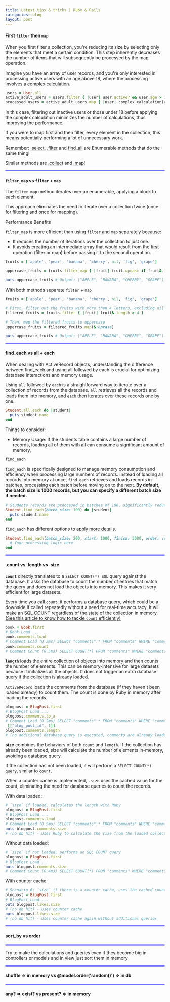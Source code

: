 ```yaml
---
title: Latest tips & tricks | Ruby & Rails
categories: blog
layout: post
---
```


#### First `filter` then `map`

When you first filter a collection, you're reducing its size by selecting only the elements that meet a certain condition. This step inherently decreases the number of items that will subsequently be processed by the map operation. 

Imagine you have an array of user records, and you're only interested in processing active users with an age above 18, where the processing involves a complex calculation.

```ruby
users = User.all
active_adult_users = users.filter { |user| user.active? && user.age > 18 }
processed_users = active_adult_users.map { |user| complex_calculation(user) }
```

In this case, filtering out inactive users or those under 18 before applying the complex calculation minimizes the number of calculations, thus improving the performance.

If you were to map first and then filter, every element in the collection, this means potentially performing a lot of unnecessary work.

Remember: [.select](https://rubyapi.org/3.3/o/enumerable#method-i-select), [.filter](https://rubyapi.org/3.3/o/enumerable#method-i-filter) and [find_all](https://rubyapi.org/3.3/o/enumerable#method-i-find_all) are Enumerable methods that do the same thing!

Similar methods are [.collect](https://rubyapi.org/3.3/o/enumerable#method-i-collect) and [.map](https://rubyapi.org/3.3/o/enumerable#method-i-map)!

<hr style="height: 4px; border-width: 0; color: gray; background-color: blue; opacity: 0.5;"/>

#### `filter_map` vs `filter` + `map`

The `filter_map` method iterates over an enumerable, applying a block to each element.

This approach eliminates the need to iterate over a collection twice (once for filtering and once for mapping).

Performance Benefits

`filter_map` is more efficient than using `filter` and `map` separately because:

- It reduces the number of iterations over the collection to just one.
- It avoids creating an intermediate array that would result from the first operation (filter or map) before passing it to the second operation.

```ruby
fruits = ['apple', 'pear', 'banana', 'cherry', nil, 'fig', 'grape']

uppercase_fruits = fruits.filter_map { |fruit| fruit.upcase if fruit&.length > 4 }

puts uppercase_fruits # Output: ["APPLE", "BANANA", "CHERRY", "GRAPE"]
```

With both methods separate `filter` + `map`

```ruby
fruits = ['apple', 'pear', 'banana', 'cherry', nil, 'fig', 'grape']

# First, filter out the fruits with more than 4 letters, excluding nil values
filtered_fruits = fruits.filter { |fruit| fruit&.length > 4 }

# Then, map the filtered fruits to uppercase
uppercase_fruits = filtered_fruits.map(&:upcase)

puts uppercase_fruits # Output: ["APPLE", "BANANA", "CHERRY", "GRAPE"]

```

<hr style="height: 4px; border-width: 0; color: gray; background-color: blue; opacity: 0.5;"/>

#### find_each vs all + each

When dealing with ActiveRecord objects, understanding the difference between find_each and using all followed by each is crucial for optimizing database interactions and memory usage.

Using `all` followed by `each` is a straightforward way to iterate over a collection of records from the database. `all` retrieves all the records and loads them into memory, and `each` then iterates over these records one by one.

```ruby
Student.all.each do |student|
  puts student.name
end
```
Things to consider:

- Memory Usage: If the students table contains a large number of records, loading all of them with all can consume a significant amount of memory,

`find_each`

`find_each` is specifically designed to manage memory consumption and efficiency when processing large numbers of records. Instead of loading all records into memory at once, `find_each` retrieves and loads records in batches, processing each batch before moving on to the next. <strong>By default, the batch size is 1000 records, but you can specify a different batch size if needed.</strong>

```ruby
# Students records are proccesed in batches of 100, significantly reducing memory usage.
Student.find_each(batch_size: 100) do |student|
  puts student.name 
end
```
`find_each` has different options to apply [more details.](https://api.rubyonrails.org/classes/ActiveRecord/Batches.html#method-i-find_each)

```ruby
Student.find_each(batch_size: 200, start: 1000, finish: 5000, order: :desc, error_on_ignore: true) do |student|
  # Your processing logic here
end
```

<hr style="height: 4px; border-width: 0; color: gray; background-color: blue; opacity: 0.5;"/>

#### .count vs .length vs .size

<strong>`count`</strong> directly translates to a `SELECT COUNT(*) SQL` query against the database. It asks the database to count the number of entries that match the query and does not load the objects into memory. This makes it very efficient for large datasets.

Every time you call `count`, it performs a database query, which could be a downside if called repeatedly without a need for real-time accuracy. It will make an SQL COUNT regardless of the state of the collection in memory. [(See this article to know how to tackle `count` efficiently)](https://dominiclizarraga.github.io/2024/01/22/when-you-see-the-count.html)

```ruby
book = Book.first
# Book Load ...
book.comments.load
# Comment Load (0.3ms) SELECT "comments".* FROM "comments" WHERE "comments"."book_id" = $1 [["book_id", 1]]
book.comments.count
# Comment Count (0.5ms) SELECT COUNT(*) FROM "comments" WHERE "comments"."book_id" = $1 [["book_id", 1]]
```

<strong>`length`</strong> loads the entire collection of objects into memory and then counts the number of elements. This can be memory-intensive for large datasets because it initializes all the objects. It does not trigger an extra database query if the collection is already loaded.

`ActiveRecord` loads the comments from the database (if they haven't been loaded already) to count them. The count is done by Ruby in memory after loading the records.

```ruby
blogpost = BlogPost.first
# BlogPost Load ...
blogpost.comments.to_a 
# Comment Load (0.2ms) SELECT "comments".* FROM "comments" WHERE "comments"."blog_post_id" = $1 [["blog_post_id", 1]]
 [["blog_post_id", 1]]
blogpost.comments.length
# (no additional database query is executed, comments are already loaded into memory.)
```

<strong>size</strong> combines the behaviors of both `count` and `length`. If the collection has already been loaded, size will calculate the number of elements in-memory, avoiding a database query. 

If the collection has not been loaded, it will perform a `SELECT COUNT(*) query`, similar to `count`.

When a counter cache is implemented, `.size` uses the cached value for the count, eliminating the need for database queries to count the records.

With data loaded:
```ruby
# `size` if loaded, calculates the length with Ruby
blogpost = BlogPost.first
# BlogPost Load ...
blogpost.comments.load
# Comment Load (0.5ms) SELECT "comments".* FROM "comments" WHERE "comments"."blog_post_id" = $1 [["blog_post_id", 1]]
puts blogpost.comments.size
# (no db hit) - Uses Ruby to calculate the size from the loaded collection
```

Without data loaded:
```ruby
# `size` if not loaded, performs an SQL COUNT query
blogpost = BlogPost.first
# BlogPost Load ...
puts blogpost.comments.size
# Comment Count (0.4ms) SELECT COUNT(*) FROM "comments" WHERE "comments"."blog_post_id" = $1 [["blog_post_id", 1]]
```
With counter cache:
```ruby
# Scenario 6: `size` if there is a counter cache, uses the cached count
blogpost = BlogPost.first
# BlogPost Load ...
puts blogpost.likes.size
# (no db hit) - Uses counter cache
puts blogpost.likes.size
# (no db hit) - Uses counter cache again without additional queries
```

<hr style="height: 4px; border-width: 0; color: gray; background-color: blue; opacity: 0.5;"/>

#### sort_by vs order

<hr style="height: 4px; border-width: 0; color: gray; background-color: blue; opacity: 0.5;"/>

Try to make the calculations and queries even if they become big in controllers or models and in view just sort them in memory

<hr style="height: 4px; border-width: 0; color: gray; background-color: blue; opacity: 0.5;"/>

#### shuffle => in memory vs @model.order('random()') => in db

<hr style="height: 4px; border-width: 0; color: gray; background-color: blue; opacity: 0.5;"/>

#### any? => exist? vs present? => in memory